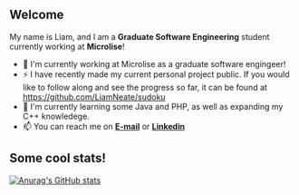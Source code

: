 ## Welcome 
My name is Liam, and I am a **Graduate Software Engineering** student currently working at **Microlise**!


- 🔭 I'm currently working at Microlise as a graduate software engingeer!
- ⚡ I have recently made my current personal project public. If you would like to follow along and see the progress so far, it can be found at https://github.com/LiamNeate/sudoku
- 🌱 I'm currently learning some Java and PHP, as well as expanding my C++ knowledege.
- 📫 You can reach me on [**E-mail**](mailto:liam.neate@outlook.com) or [**Linkedin**](https://www.linkedin.com/in/liam-neate-39624a200/)

## Some cool stats!

[![Anurag's GitHub stats](https://github-readme-stats.vercel.app/api?username=LiamNeate&show_icons=true&theme=gruvbox&hide_border=true)](https://github.com/LiamNeate/github-readme-stats)

<!--
**LiamNeate/LiamNeate** is a ✨ _special_ ✨ repository because its `README.md` (this file) appears on your GitHub profile.
Here are some ideas to get you started:

- 🔭 I’m currently working on ...
- 🌱 I’m currently learning ...
- 👯 I’m looking to collaborate on ...
- 🤔 I’m looking for help with ...
- 💬 Ask me about ...
- 📫 How to reach me: ...
- 😄 Pronouns: ...
- ⚡ Fun fact: ...
-->
